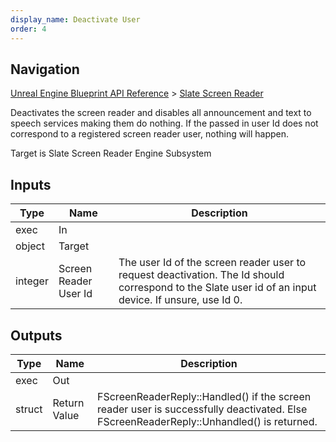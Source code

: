 ```yaml
---
display_name: Deactivate User
order: 4
---
```

## Navigation

[Unreal Engine Blueprint API Reference](https://dev.epicgames.com/documentation/en-us/unreal-engine/BlueprintAPI) > [Slate Screen Reader](https://dev.epicgames.com/documentation/en-us/unreal-engine/BlueprintAPI/SlateScreenReader)

Deactivates the screen reader and disables all announcement and text to speech services
making them do nothing.
If the passed in user Id does not correspond to a registered screen reader user, nothing will happen.

Target is Slate Screen Reader Engine Subsystem

## Inputs

| Type | Name | Description |
| --- | --- | --- |
| exec | In |  |
| object | Target |  |
| integer | Screen Reader User Id | The user Id of the screen reader user to request deactivation. The Id should correspond to the Slate user id of an input device. If unsure, use Id 0. |

## Outputs

| Type | Name | Description |
| --- | --- | --- |
| exec | Out |  |
| struct | Return Value | FScreenReaderReply::Handled() if the screen reader user is successfully deactivated. Else FScreenReaderReply::Unhandled() is returned. |
